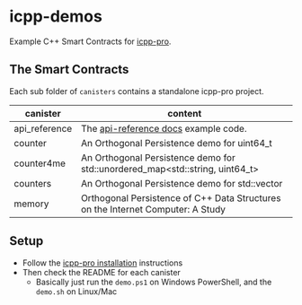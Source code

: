 # icpp-demos

Example C++ Smart Contracts for [icpp-pro](https://docs.icpp.world).

## The Smart Contracts

Each sub folder of `canisters` contains a standalone icpp-pro project.

| canister      | content                                                      |
| ------------- | ------------------------------------------------------------ |
| api_reference | The [api-reference docs](https://docs.icpp.world/api-reference.html) example code. |
| counter       | An Orthogonal Persistence demo for uint64_t |
| counter4me    | An Orthogonal Persistence demo for std::unordered_map<std::string, uint64_t> |
| counters      | An Orthogonal Persistence demo for std::vector |
| memory        | Orthogonal Persistence of C++ Data Structures on the Internet Computer: A Study |

## Setup

- Follow the [icpp-pro installation](https://docs.icpp.world/installation.html) instructions
- Then check the README for each canister
  - Basically just run the `demo.ps1` on Windows PowerShell, and the `demo.sh` on Linux/Mac